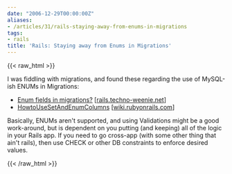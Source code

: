 ```yaml
---
date: "2006-12-29T00:00:00Z"
aliases:
- /articles/31/rails-staying-away-from-enums-in-migrations
tags:
- rails
title: 'Rails: Staying away from Enums in Migrations'
---
```

{{< raw_html >}}
<p>I was fiddling with migrations, and found these regarding the use of MySQL-ish <span class="caps">ENUM</span>s in Migrations:</p>

<ul>
<li><a href="http://rails.techno-weenie.net/forums/1/topics/180">Enum fields in migrations?</a> <span class="attribute">[<a href="http://rails.techno-weenie.net/">rails.techno-weenie.net</a>]</span></li>
<li><a href="http://wiki.rubyonrails.com/rails/pages/HowtoUseSetAndEnumColumns">HowtoUseSetAndEnumColumns</a> <span class="attribute">[<a href="http://wiki.rubyonrails.com/">wiki.rubyonrails.com</a>]</span></li>
</ul>

<p>Basically, <span class="caps">ENUM</span>s aren't supported, and using Validations might be a good work-around, but is dependent on you putting (and keeping) all of the logic in your Rails app. If you need to go cross-app (with some other thing that ain't rails), then use <span class="caps">CHECK </span>or other DB constraints to enforce desired values.</p>
{{< /raw_html >}}
